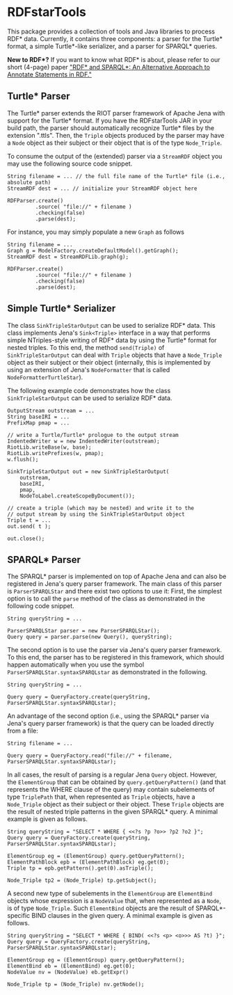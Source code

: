 # RDFstarTools
This package provides a collection of tools and Java libraries to process RDF* data. Currently, it contains three components: a parser for the Turtle* format, a simple Turtle*-like serializer, and a parser for SPARQL* queries.

**New to RDF\*?** If you want to know what RDF* is about, please refer to our short (4-page) paper ["RDF* and SPARQL*: An Alternative Approach to Annotate Statements in RDF."](http://olafhartig.de/files/Hartig_ISWC2017_RDFStarPosterPaper.pdf)

## Turtle* Parser
The Turtle* parser extends the RIOT parser framework of Apache Jena with support for the Turtle* format. If you have the RDFstarTools JAR in your build path, the parser should automatically recognize Turtle* files by the extension ".ttls". Then, the `Triple` objects produced by the parser may have a `Node` object as their subject or their object that is of the type `Node_Triple`.

To consume the output of the (extended) parser via a `StreamRDF` object you may use the following source code snippet.
```
String filename = ... // the full file name of the Turtle* file (i.e., absolute path)
StreamRDF dest = ... // initialize your StreamRDF object here

RDFParser.create()
         .source( "file://" + filename )
         .checking(false)
         .parse(dest);
```

For instance, you may simply populate a new `Graph` as follows
```
String filename = ...
Graph g = ModelFactory.createDefaultModel().getGraph();
StreamRDF dest = StreamRDFLib.graph(g);

RDFParser.create()
         .source( "file://" + filename )
         .checking(false)
         .parse(dest);
```

## Simple Turtle* Serializer
The class `SinkTripleStarOutput` can be used to serialize RDF* data. This class implements Jena's `Sink<Triple>` interface in a way that performs simple NTriples-style writing of RDF* data by using the Turtle* format for nested triples. To this end, the method `send(Triple)` of `SinkTripleStarOutput` can deal with `Triple` objects that have a `Node_Triple` object as their subject or their object (internally, this is implemented by using an extension of Jena's `NodeFormatter` that is called `NodeFormatterTurtleStar`).

The following example code demonstrates how the class `SinkTripleStarOutput` can be used to serialize RDF* data.
```
OutputStream outstream = ...
String baseIRI = ...
PrefixMap pmap = ...

// write a Turtle/Turtle* prologue to the output stream
IndentedWriter w = new IndentedWriter(outstream);
RiotLib.writeBase(w, base);
RiotLib.writePrefixes(w, pmap);
w.flush();

SinkTripleStarOutput out = new SinkTripleStarOutput(
	outstream,
	baseIRI,
	pmap,
	NodeToLabel.createScopeByDocument());

// create a triple (which may be nested) and write it to the
// output stream by using the SinkTripleStarOutput object
Triple t = ...
out.send( t );

out.close();
```

## SPARQL* Parser
The SPARQL* parser is implemented on top of Apache Jena and can also be registered in Jena's query parser framework. The main class of this parser is `ParserSPARQLStar` and there exist two options to use it: First, the simplest option is to call the `parse` method of the class as demonstrated in the following code snippet.
```
String queryString = ...

ParserSPARQLStar parser = new ParserSPARQLStar();
Query query = parser.parse(new Query(), queryString);
```
The second option is to use the parser via Jena's query parser framework. To this end, the parser has to be registered in this framework, which should happen automatically when you use the symbol `ParserSPARQLStar.syntaxSPARQLstar` as demonstrated in the following.
```
String queryString = ...

Query query = QueryFactory.create(queryString, ParserSPARQLStar.syntaxSPARQLstar);
```
An advantage of the second option (i.e., using the SPARQL* parser via Jena's query parser framework) is that the query can be loaded directly from a file:
```
String filename = ...

Query query = QueryFactory.read("file://" + filename, ParserSPARQLStar.syntaxSPARQLstar);
```
In all cases, the result of parsing is a regular Jena `Query` object. However, the `ElementGroup` that can be obtained by `query.getQueryPattern()` (and that represents the WHERE clause of the query) may contain subelements of type `TriplePath` that, when represented as `Triple` objects, have a `Node_Triple` object as their subject or their object. These `Triple` objects are the result of nested triple patterns in the given SPARQL* query. A minimal example is given as follows.
```
String queryString = "SELECT * WHERE { <<?s ?p ?o>> ?p2 ?o2 }";
Query query = QueryFactory.create(queryString, ParserSPARQLStar.syntaxSPARQLstar);

ElementGroup eg = (ElementGroup) query.getQueryPattern();
ElementPathBlock epb = (ElementPathBlock) eg.get(0);
Triple tp = epb.getPattern().get(0).asTriple();

Node_Triple tp2 = (Node_Triple) tp.getSubject();
```
A second new type of subelements in the `ElementGroup` are `ElementBind` objects whose expression is a `NodeValue` that, when represented as a `Node`, is of type `Node_Triple`. Such `ElementBind` objects are the result of SPARQL*-specific BIND clauses in the given query. A minimal example is given as follows.
```
String queryString = "SELECT * WHERE { BIND( <<?s <p> <o>>> AS ?t) }";
Query query = QueryFactory.create(queryString, ParserSPARQLStar.syntaxSPARQLstar);

ElementGroup eg = (ElementGroup) query.getQueryPattern();
ElementBind eb = (ElementBind) eg.get(0);
NodeValue nv = (NodeValue) eb.getExpr()

Node_Triple tp = (Node_Triple) nv.getNode();
```
